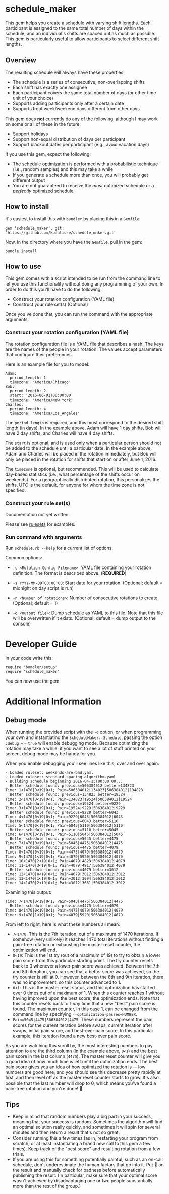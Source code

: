 # schedule_maker

This gem helps you create a schedule with varying shift lengths. Each participant is assigned to the same total number of days within the schedule, and an individual's shifts are spaced out as much as possible. This gem is particularly useful to allow participants to select different shift lengths.

## Overview

The resulting schedule will always have these properties:

- The schedule is a series of consecutive, non-overlapping shifts
- Each shift has exactly one assignee
- Each participant covers the same total number of days (or other time unit of your choice)
- Supports adding participants only after a certain date
- Supports treat week/weekend days different from other days

This gem does **not** currently do any of the following, although I may work on some or all of these in the future:

- Support holidays
- Support non-equal distribution of days per participant
- Support blackout dates per participant (e.g., avoid vacation days)

If you use this gem, expect the following:

- The schedule optimization is performed with a probabilistic technique (i.e., random samples) and this may take a while
- If you generate a schedule more than once, you will probably get different output
- You are not guaranteed to receive the *most* optimized schedule or a *perfectly* optimized schedule

## How to install

It's easiest to install this with `bundler` by placing this in a `Gemfile`:

```
gem 'schedule_maker', git: 'https://github.com/kpaulisse/schedule_maker.git'
```

Now, in the directory where you have the `Gemfile`, pull in the gem:

```
bundle install
```

## How to use

This gem comes with a script intended to be run from the command line to let you use this functionality without doing any programming of your own. In order to do this you'll have to do the following:

- Construct your rotation configuration (YAML file)
- Construct your rule set(s) (Optional)

Once you've done that, you can run the command with the appropriate arguments.

### Construct your rotation configuration (YAML file)

The rotation configuration file is a YAML file that describes a hash. The keys are the names of the people in your rotation. The values accept parameters that configure their preferences.

Here is an example file for you to model:

```
Adam:
  period_length: 1
  timezone: 'America/Chicago'
Bob:
  period_length: 2
  start: '2016-06-01T00:00:00'
  timezone: 'America/New York'
Charles:
  period_length: 4
  timezone: 'America/Los_Angeles'
```

The `period_length` is required, and this must correspond to the desired shift length (in days). In the example above, Adam will have 1 day shifts, Bob will have 2 day shifts, and Charles will have 4 day shifts.

The `start` is optional, and is used only when a particular person should not be added to the schedule until a particular date. In the example above, Adam and Charles will be placed in the rotation immediately, but Bob will only be placed in the rotation for shifts that start on or after June 1, 2016.

The `timezone` is optional, but recommended. This will be used to calculate day-based statistics (i.e., what percentage of the shifts occur on weekends). For a geographically distributed rotation, this personalizes the shifts. UTC is the default, for anyone for whom the time zone is not specified.

### Construct your rule set(s)

Documentation not yet written.

Please see [rulesets](./rulesets) for examples.

### Run command with arguments

Run `schedule.rb --help` for a current list of options.

Common options:

- `-c <Rotation Config Filename>`: YAML file containing your rotation definition. The format is described above. (**REQUIRED**)

- `-s YYYY-MM-DDT00:00:00`: Start date for your rotation. (Optional; default = midnight on day script is run)

- `-n <Number of rotations>`: Number of consecutive rotations to create. (Optional; default = 1)

- `-o <Output file>`: Dump schedule as YAML to this file. Note that this file will be overwritten if it exists. (Optional; default = dump output to the console)

# Developer Guide

In your code write this:

```
require 'bundler/setup'
require 'schedule_maker'
```

You can now use the gem.

# Additional Information

## Debug mode

When running the provided script with the `-d` option, or when programming your own and instantiating the `ScheduleMaker::Schedule`, passing the option `:debug => true` will enable debugging mode. Because optimizing the rotation may take a while, if you want to see a lot of stuff printed on your screen, debug mode may be handy for you.

When you enable debugging you'll see lines like this, over and over again:

```
- Loaded ruleset: weekends-are-bad.yaml
- Loaded ruleset: standard-spacing-algorithm.yaml
- Building schedule beginning 2016-04-13T00:00:00...
  Better schedule found: previous=506384012 better=134823
Time: 1<1470|0<19|0<1; Pain=506384012|134823|506384012|134823
  Better schedule found: previous=134823 better=19524
Time: 2<1470|0<19|0<1; Pain=134823|19524|506384012|19524
  Better schedule found: previous=19524 better=9229
Time: 3<1470|0<19|0<1; Pain=19524|9229|506384012|9229
  Better schedule found: previous=9229 better=6043
Time: 4<1470|0<19|0<1; Pain=9229|6043|506384012|6043
  Better schedule found: previous=6043 better=5110
Time: 5<1470|0<19|0<1; Pain=6043|5110|506384012|5110
  Better schedule found: previous=5110 better=5045
Time: 6<1470|0<19|0<1; Pain=5110|5045|506384012|5045
  Better schedule found: previous=5045 better=4475
Time: 7<1470|0<19|0<1; Pain=5045|4475|506384012|4475
  Better schedule found: previous=4475 better=4079
Time: 8<1470|0<19|0<1; Pain=4475|4079|506384012|4079
Time: 9<1470|1<19|0<1; Pain=4079|5920|506384012|4079
Time: 10<1470|2<19|0<1; Pain=4079|4823|506384012|4079
Time: 11<1470|3<19|0<1; Pain=4079|4917|506384012|4079
  Better schedule found: previous=4079 better=3012
Time: 12<1470|0<19|0<1; Pain=4079|3012|506384012|3012
Time: 13<1470|1<19|0<1; Pain=3012|3094|506384012|3012
Time: 14<1470|2<19|0<1; Pain=3012|3661|506384012|3012
```

Examining this output:

```
Time: 7<1470|0<19|0<1; Pain=5045|4475|506384012|4475
  Better schedule found: previous=4475 better=4079
Time: 8<1470|0<19|0<1; Pain=4475|4079|506384012|4079
Time: 9<1470|1<19|0<1; Pain=4079|5920|506384012|4079
```

From left to right, here is what these numbers all mean:

- `7<1470`: This is the 7th iteration, out of a maximum of 1470 iterations. If somehow (very unlikely) it reaches 1470 total iterations without finding a pain-free rotation or exhausting the master reset counter, the optimization will end.
- `0<19`: This is the 1st try (out of a maximum of 19) to try to obtain a lower pain score from this particular starting point. The try counter resets back to 0 whenever a lower pain score was achieved. Between the 7th and 8th iteration, you can see that a better score was achieved, so the try counter is still at 0. However, between the 8th and 9th iteration, there was no improvement, so this counter advanced to 1.
- `0<1`: This is the master reset status, and this optimization has started over 0 times out of a maximum of 1. When this counter reaches 1 without having improved upon the best score, the optimization ends. Note that this counter resets back to 1 *any* time that a new "best" pain score is found. The maximum counter, in this case 1, can be changed from the command line by specifying `--optimization-passes=NUMBER`.
- `Pain=5045|4475|506384012|4475`: These numbers represent the pain scores for the current iteration before swaps, current iteration after swaps, initial pain score, and best-ever pain score. In this particular example, this iteration found a new best-ever pain score.

As you are watching this scroll by, the most interesting numbers to pay attention to are the third column (in the example above, `0<1`) and the best pain score in the last column (`4475`). The master reset counter will give you a good idea of how much time is left until the optimization ends. The best pain score gives you an idea of how optimized the rotation is -- low numbers are good here, and you should see this decrease pretty rapidly at first, and then level off as the master reset counter starts to grow. It's also possible that the last number will drop to 0, which means you've found a pain-free rotation and you're done! :tada:

## Tips

- Keep in mind that random numbers play a big part in your success, meaning that your success is random. Sometimes the algorithm will find an optimal solution really quickly, and sometimes it will spin for several minutes and then return a result that's not so great.
- Consider running this a few times (as in, restarting your program from scratch, or at least instantiating a brand new call to this gem a few times). Keep track of the "best score" and resulting rotation from a few trials.
- If you are using this for something potentially painful, such as an on-call schedule, don't underestimate the human factors that go into it. Put :eyes: on the result and manually check for badness before automatically publishing the result. (In particular, make sure that your optimal score wasn't achieved by disadvantaging one or two people substantially more than the rest of the group.)
